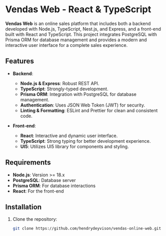 # Vendas Web - React & TypeScript

**Vendas Web** is an online sales platform that includes both a backend developed with Node.js, TypeScript, Nest.js, and Express, and a front-end built with React and TypeScript. This project integrates PostgreSQL with Prisma ORM for database management and provides a modern and interactive user interface for a complete sales experience.

## Features

- **Backend**:

  - **Node.js & Express**: Robust REST API.
  - **TypeScript**: Strongly-typed development.
  - **Prisma ORM**: Integration with PostgreSQL for database management.
  - **Authentication**: Uses JSON Web Token (JWT) for security.
  - **Linting & Formatting**: ESLint and Prettier for clean and consistent code.

- **Front-end**:
  - **React**: Interactive and dynamic user interface.
  - **TypeScript**: Strong typing for better development experience.
  - **UI5**: Utilizes UI5 library for components and styling.

## Requirements

- **Node.js**: Version >= 18.x
- **PostgreSQL**: Database server
- **Prisma ORM**: For database interactions
- **React**: For the front-end

## Installation

1. Clone the repository:

   ```bash
   git clone https://github.com/hendrydeyvison/vendas-online-web.git
   ```

